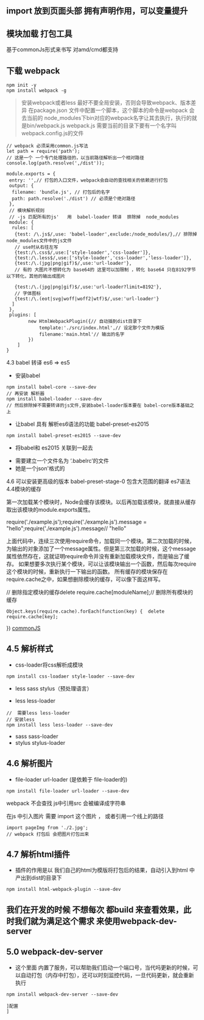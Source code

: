 ## import 放到页面头部 拥有声明作用，可以变量提升
## 模块加载  打包工具
 基于commonJs形式来书写  对amd/cmd都支持
## 下载 webpack
```
npm init -y
npm install webpack -g
```
> 安装webpack或者less 最好不要全局安装，否则会导致webpack、版本差异
> 在package.json 文件中配置一个脚本，这个脚本的命令是webpack  会去当前的 node_modules下bin对应的webpack名字让其去执行，执行的就是bin/webpack.js   webpack.js 需要当前的目录下要有一个名字叫webpack.config.js的文件

```
// webpack 必须采用common.js写法
let path = require('path'); 
// 这是一个 一个专门处理路径的，以当前路径解析出一个相对路径
console.log(path.resolve(',/dist'));

module.exports = {
 entry: '',// 打包的入口文件，webpack会自动的查找相关的依赖进行打包
 output: {
  filename: 'bundle.js', // 打包后的名字
  path: path.resolve('./dist') // 必须是个绝对路径
 },
 // 模块解析规则
 // -js 匹配所有的js'   用  babel-loader 转译  排除掉  node_modules
 module: {
  rules: [
   {test: /\.js$/,use: 'babel-loader',exclude:/node_modules/},// 排除掉node_modules文件中的js文件
   // use时从右往左写
   {test:/\.css$/,use:['style-loader','css-loader']},
   {test:/\.less$/,use:['style-loader','css-loader','less-loader']},
   {test:/\.(jpg|png|gif)$/,use:'url-loader'},
   // 有的 大图片不想转化为 base64的 这里可以加限制 ，转化 base64 只在8192字节 以下转化，其他的输出成图片
   
   {test:/\.(jpg|png|gif)$/,use:'url-loader?limit=8192'},
   // 字体图标
   {test:/\.(eot|svg|woff|woff2|wtf)$/,use:'url-loader'}
  ]
 },
 plugins: [
        new HtmlWebpackPlugin({// 自动插到dist目录下
            template:'./src/index.html',// 设定那个文件为模版
            filename:'main.html'// 输出的名字
        })
    ]
}
```
4.3 babel 转译 es6 => es5
- 安装babel 
```
npm install babel-core --save-dev
// 再安装 解析器
npm install babel-loader --save-dev
// 然后排除掉不需要转译的js文件,安装babel-loader版本要在 babel-core版本基础之上

```
- 让babel 具有 解析es6语法的功能 babel-preset-es2015
```
npm install babel-preset-es2015 --save-dev
```
- 将babel和 es2015 关联到一起去
 + 需要建立一个文件名为  ‘.babelrc’的文件
 + 她是一个json'格式的 
 
4.6 可以安装更高级的版本  babel-preset-stage-0  包含大范围的翻译 es7语法
4.4模块的缓存

第一次加载某个模块时，Node会缓存该模块。以后再加载该模块，就直接从缓存取出该模块的module.exports属性。


require('./example.js');require('./example.js').message = "hello";require('./example.js').message// "hello"

上面代码中，连续三次使用require命令，加载同一个模块。第二次加载的时候，为输出的对象添加了一个message属性。但是第三次加载的时候，这个message属性依然存在，这就证明require命令并没有重新加载模块文件，而是输出了缓存。
如果想要多次执行某个模块，可以让该模块输出一个函数，然后每次require这个模块的时候，重新执行一下输出的函数。
所有缓存的模块保存在require.cache之中，如果想删除模块的缓存，可以像下面这样写。



// 删除指定模块的缓存delete require.cache[moduleName];// 删除所有模块的缓存
```
Object.keys(require.cache).forEach(function(key) {  delete require.cache[key];
```
})
[commonJS](http://www.php.cn/js-tutorial-387885.html)

## 4.5 解析样式
- css-loader将css解析成模块
 ```
 npm install css-loadaer style-loader --save-dev
 ```
- less sass stylus（预处理语言）
 + less less-loader 
  ```
  //  需要less less-loader
  // 安装less
  npm install less less-loader --save-dev
  ```
 + sass sass-loader
 + stylus stylus-loader 
 
## 4.6 解析图片
 - file-loader url-loader (是依赖于 file-loader的)
 ```
 npm install file-loader url-loader --save-dev
 ```
 webpack 不会查找  js中引用src   会被编译成字符串
 
 在js 中引入图片  需要 import 这个图片 ， 或者引用一个线上的路径
 ```
 import pageImg from './2.jpg';
 // webpack 打包后 会把图片打包出来
 ```
## 4.7 解析html插件
- 插件的作用是以 我们自己的html为模版将打包后的结果，自动引入到html 中 产出到dist的目录下
```
npm install html-webpack-plugin --save-dev
```
## 我们在开发的时候 不想每次 都build 来查看效果，此时我们就为满足这个需求 来使用webpack-dev-server
## 5.0 webpack-dev-server
- 这个里面 内置了服务，可以帮助我们启动一个端口号，当代吗更新的时候，可以自动打包（内存中打包），还可以时刻监控代码，一旦代码更新，就会重新执行
```
npm install webpack-dev-server --save-dev
```

    ]配置
    ]
